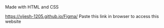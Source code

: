 Made with HTML and CSS

https://vijesh-1205.github.io/Figma/ Paste this link in browser to access this website
